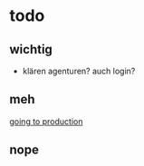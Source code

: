 # todo

## wichtig

- klären agenturen? auch login?

## meh

[going to production](https://nextjs.org/docs/going-to-production)

## nope
